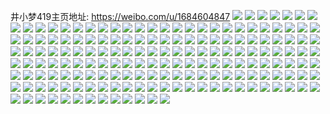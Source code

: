 井小梦419主页地址: https://weibo.com/u/1684604847 
![](https://wx4.sinaimg.cn/mw2000/646907afly1h914q3113dj20zk24xtcm.jpg) 
![](https://wx4.sinaimg.cn/mw2000/646907afly1h914q2oc18j21hc0u0tv3.jpg) 
![](https://wx4.sinaimg.cn/mw2000/646907afly1h914q3n3vpj21401z4tsg.jpg) 
![](https://wx4.sinaimg.cn/mw2000/646907afgy1h8rx8tz748j21r0340npe.jpg) 
![](https://wx4.sinaimg.cn/mw2000/646907afgy1h8rx8ygf89j23401r07wj.jpg) 
![](https://wx4.sinaimg.cn/mw2000/646907afgy1h8rx945d2kj23401r0u10.jpg) 
![](https://wx4.sinaimg.cn/mw2000/646907afgy1h8rx995js7j23401r07wk.jpg) 
![](https://wx4.sinaimg.cn/mw2000/646907afgy1h8qse1iys3j23401r0u0x.jpg) 
![](https://wx4.sinaimg.cn/mw2000/646907afgy1h8qse2ctd4j23401r07wi.jpg) 
![](https://wx4.sinaimg.cn/mw2000/646907afgy1h8qse0njzhj21r0340kjn.jpg) 
![](https://wx4.sinaimg.cn/mw2000/646907afgy1h8qse9vfdqj23401r0hdt.jpg) 
![](https://wx4.sinaimg.cn/mw2000/646907afgy1h8qseag23rj21hc0u04eh.jpg) 
![](https://wx4.sinaimg.cn/mw2000/646907afgy1h8qse95ez7j21r0340qv5.jpg) 
![](https://wx4.sinaimg.cn/mw2000/646907afgy1h8pis01fv2j23401r04qq.jpg) 
![](https://wx4.sinaimg.cn/mw2000/646907afgy1h8pis7pj4aj23401r0qv6.jpg) 
![](https://wx4.sinaimg.cn/mw2000/646907afgy1h8pisa2b4tj22c0340e82.jpg) 
![](https://wx4.sinaimg.cn/mw2000/646907afgy1h8pisc2v90j23401r0e82.jpg) 
![](https://wx4.sinaimg.cn/mw2000/646907afgy1h8piryht23j21r03404qp.jpg) 
![](https://wx4.sinaimg.cn/mw2000/646907afgy1h8pisj9vvnj21r0340npe.jpg) 
![](https://wx4.sinaimg.cn/mw2000/646907afgy1h8piskr3cej21r0340npd.jpg) 
![](https://wx4.sinaimg.cn/mw2000/646907afgy1h8piso4cwhj23401r0kjo.jpg) 
![](https://wx4.sinaimg.cn/mw2000/646907afgy1h8pisw9bhtj23401r0npf.jpg) 
![](https://wx4.sinaimg.cn/mw2000/646907afly1h8olqk9ak1j21401z47nt.jpg) 
![](https://wx4.sinaimg.cn/mw2000/646907afly1h8olqkvehlj21r0340qv5.jpg) 
![](https://wx4.sinaimg.cn/mw2000/646907afly1h8olqlg2uyj21c92ds4du.jpg) 
![](https://wx4.sinaimg.cn/mw2000/646907afly1h8olqme7yfj21r0340u0x.jpg) 
![](https://wx4.sinaimg.cn/mw2000/646907afly1h8jq5mwctij23401r07wi.jpg) 
![](https://wx4.sinaimg.cn/mw2000/646907afly1h8jnb7515qj20wi1yc42q.jpg) 
![](https://wx4.sinaimg.cn/mw2000/646907afly1h8jnb9ol2gj21401hc1hx.jpg) 
![](https://wx4.sinaimg.cn/mw2000/646907afly1h8jnbaoh24j21401hcwyp.jpg) 
![](https://wx4.sinaimg.cn/mw2000/646907afly1h8jnbe7itbj21401hc4qp.jpg) 
![](https://wx4.sinaimg.cn/mw2000/646907afly1h8jnbheei9j21401hc7wh.jpg) 
![](https://wx4.sinaimg.cn/mw2000/646907afly1h8jnbk98ooj21401i91kx.jpg) 
![](https://wx4.sinaimg.cn/mw2000/646907afly1h8bes4a2v8j21r0340qv5.jpg) 
![](https://wx4.sinaimg.cn/mw2000/646907afly1h8aozn4ir4j23402c0qv5.jpg) 
![](https://wx4.sinaimg.cn/mw2000/646907afly1h8aozoraozj23402c0qv5.jpg) 
![](https://wx4.sinaimg.cn/mw2000/646907afly1h8aozqt0n1j23402c07wj.jpg) 
![](https://wx4.sinaimg.cn/mw2000/646907afly1h8aozs4yicj23402c07wi.jpg) 
![](https://wx4.sinaimg.cn/mw2000/646907afly1h8aozuelv3j23402c0npe.jpg) 
![](https://wx4.sinaimg.cn/mw2000/646907afly1h8aozvzlbdj23402c07wi.jpg) 
![](https://wx4.sinaimg.cn/mw2000/646907afly1h8aozxcpamj21r0340npd.jpg) 
![](https://wx4.sinaimg.cn/mw2000/646907afly1h8aozyv7d2j23401r0qv5.jpg) 
![](https://wx4.sinaimg.cn/mw2000/646907afly1h8aozjk1qsj23402c0b2a.jpg) 
![](https://wx4.sinaimg.cn/mw2000/646907afly1h7vflrxx1vj21401hckhl.jpg) 
![](https://wx4.sinaimg.cn/mw2000/646907afly1h7vfn0ejucj21401hc1ed.jpg) 
![](https://wx4.sinaimg.cn/mw2000/646907afly1h7vfo7tnxjj21401hc1kx.jpg) 
![](https://wx4.sinaimg.cn/mw2000/646907afly1h7vfouvml4j21401hckhk.jpg) 
![](https://wx4.sinaimg.cn/mw2000/646907afly1h7vfpdf06dj21401hc1kx.jpg) 
![](https://wx4.sinaimg.cn/mw2000/646907afly1h7vfph82czj21hc14018k.jpg) 
![](https://wx4.sinaimg.cn/mw2000/646907afly1h7min8oyh4j21401hcn7f.jpg) 
![](https://wx4.sinaimg.cn/mw2000/646907afly1h7min9j2klj21401hc7gl.jpg) 
![](https://wx4.sinaimg.cn/mw2000/646907afly1h7min986xqj21401hc7p2.jpg) 
![](https://wx4.sinaimg.cn/mw2000/646907afly1h7hxsfqpw1j21r0340u0x.jpg) 
![](https://wx4.sinaimg.cn/mw2000/646907afly1h7f7naba0ej21401hctup.jpg) 
![](https://wx4.sinaimg.cn/mw2000/646907afly1h7f7n7xkolj21401z4kjl.jpg) 
![](https://wx4.sinaimg.cn/mw2000/646907afly1h7f7nbvf0fj21401hc78h.jpg) 
![](https://wx4.sinaimg.cn/mw2000/646907afly1h7f7ndb8lzj21401hcnbh.jpg) 
![](https://wx4.sinaimg.cn/mw2000/646907afly1h7f7nej3o6j21401z4ao7.jpg) 
![](https://wx4.sinaimg.cn/mw2000/646907afly1h7e5firqasj21401hck0g.jpg) 
![](https://wx4.sinaimg.cn/mw2000/646907afly1h7e5fjzornj21hc1407hh.jpg) 
![](https://wx4.sinaimg.cn/mw2000/646907afly1h7e5fhvrapj21401hcb29.jpg) 
![](https://wx4.sinaimg.cn/mw2000/646907afly1h7e5fnpv51j21hc140kjl.jpg) 
![](https://wx4.sinaimg.cn/mw2000/646907afly1h7e5foidpnj21401hcadt.jpg) 
![](https://wx4.sinaimg.cn/mw2000/646907afly1h7e5frhx50j21401i9tgl.jpg) 
![](https://wx4.sinaimg.cn/mw2000/646907afly1h6vwksk7zvj21r0340x6q.jpg) 
![](https://wx4.sinaimg.cn/mw2000/646907afly1h6ungfj74zj21401hce3u.jpg) 
![](https://wx4.sinaimg.cn/mw2000/646907afly1h6unglm1j2j21401hcwn5.jpg) 
![](https://wx4.sinaimg.cn/mw2000/646907afly1h6ungrhiapj21401hc1ka.jpg) 
![](https://wx4.sinaimg.cn/mw2000/646907afly1h6ungviy8rj22bx2mlhdv.jpg) 
![](https://wx4.sinaimg.cn/mw2000/646907afly1h6ungxu00fj22c0340b2b.jpg) 
![](https://wx4.sinaimg.cn/mw2000/646907afly1h6ungc0ngwj21r0340kjn.jpg) 
![](https://wx4.sinaimg.cn/mw2000/646907afly1h6ungz8sxrj21401ic4qp.jpg) 
![](https://wx4.sinaimg.cn/mw2000/646907afly1h6unh0a8gjj21r03407wi.jpg) 
![](https://wx4.sinaimg.cn/mw2000/646907afly1h6unh93isqj21401hc487.jpg) 
![](https://wx4.sinaimg.cn/mw2000/646907afly1h6sa0snu06j21hc0u079q.jpg) 
![](https://wx4.sinaimg.cn/mw2000/646907afly1h6sa0t5o5gj21hc140aq9.jpg) 
![](https://wx4.sinaimg.cn/mw2000/646907afly1h6sa0uo0w9j21hb16dx4t.jpg) 
![](https://wx4.sinaimg.cn/mw2000/646907afly1h6q4mhm96nj20n01dstas.jpg) 
![](https://wx4.sinaimg.cn/mw2000/646907afly1h6q4mi8xwwj21hc0u0gvb.jpg) 
![](https://wx4.sinaimg.cn/mw2000/646907afly1h6pticpvukj21401hc7fh.jpg) 
![](https://wx4.sinaimg.cn/mw2000/646907afly1h6pti4q67aj22c0340hdt.jpg) 
![](https://wx4.sinaimg.cn/mw2000/646907afly1h6ptigxrxlj21hc140gs4.jpg) 
![](https://wx4.sinaimg.cn/mw2000/646907afly1h6ptirqs6mj21401hcgvc.jpg) 
![](https://wx4.sinaimg.cn/mw2000/646907afly1h6moo9z2mfj23401r0b2b.jpg) 
![](https://wx4.sinaimg.cn/mw2000/646907afly1h6mjvsl1hbj20zk24xacc.jpg) 
![](https://wx4.sinaimg.cn/mw2000/646907afly1h6mjvrj9ssj20wi1yctil.jpg) 
![](https://wx4.sinaimg.cn/mw2000/646907afly1h6hrhisxtsj21401z4n3m.jpg) 
![](https://wx4.sinaimg.cn/mw2000/646907afly1h6hrhjc92uj21hc0u041e.jpg) 
![](https://wx4.sinaimg.cn/mw2000/646907afly1h6hrhm08zhj21401hcqoo.jpg) 
![](https://wx4.sinaimg.cn/mw2000/646907afly1h6hrhjuujsj21hc0u0tj0.jpg) 
![](https://wx4.sinaimg.cn/mw2000/646907afly1h6hrhl2xcpj21401z4e81.jpg) 
![](https://wx4.sinaimg.cn/mw2000/646907afly1h6hrhhwmlgj21401z4n3i.jpg) 
![](https://wx4.sinaimg.cn/mw2000/646907afly1h6aui1ciq6j21hc0zkdjq.jpg) 
![](https://wx4.sinaimg.cn/mw2000/646907afly1h6aui2cyffj21hc0zktp6.jpg) 
![](https://wx4.sinaimg.cn/mw2000/646907afly1h6aui4wa6dj21hc0zkkcw.jpg) 
![](https://wx4.sinaimg.cn/mw2000/646907afly1h6aui0b99rj21hc0zk43s.jpg) 
![](https://wx4.sinaimg.cn/mw2000/646907afly1h6aui862dlj21hb150q70.jpg) 
![](https://wx4.sinaimg.cn/mw2000/646907afly1h6aui8xs1bj21hc0zkqev.jpg) 
![](https://wx4.sinaimg.cn/mw2000/646907afly1h61fwugni0j22c0369e81.jpg) 
![](https://wx4.sinaimg.cn/mw2000/646907afly1h61fxf9b8ij23402c04qs.jpg) 
![](https://wx4.sinaimg.cn/mw2000/646907afly1h61fy33j7nj22c0340u10.jpg) 
![](https://wx4.sinaimg.cn/mw2000/646907afly1h61fy4smihj22c0340npd.jpg) 
![](https://wx4.sinaimg.cn/mw2000/646907afly1h61fy996w7j23402c0npf.jpg) 
![](https://wx4.sinaimg.cn/mw2000/646907afly1h61fw5wbdwj233y29ub2b.jpg) 
![](https://wx4.sinaimg.cn/mw2000/646907afly1h61fyc2sslj22c0340kjm.jpg) 
![](https://wx4.sinaimg.cn/mw2000/646907afly1h61fyxyr2jj23402c0kjn.jpg) 
![](https://wx4.sinaimg.cn/mw2000/646907afly1h61fzod55sj22c0340b2c.jpg) 
![](https://wx4.sinaimg.cn/mw2000/646907afly1h5x89uw071j21r0340npe.jpg) 
![](https://wx4.sinaimg.cn/mw2000/646907afly1h5tr97p2fbj22hm1r04qq.jpg) 
![](https://wx4.sinaimg.cn/mw2000/646907afly1h5t4cvezplj21r0340u0y.jpg) 
![](https://wx4.sinaimg.cn/mw2000/646907afly1h5qb8jfj49j22c03404qq.jpg) 
![](https://wx4.sinaimg.cn/mw2000/646907afly1h5qb8knraej21r03401kz.jpg) 
![](https://wx4.sinaimg.cn/mw2000/646907afly1h5qb8lqvdfj21r0340qv6.jpg) 
![](https://wx4.sinaimg.cn/mw2000/646907afly1h5qb8mp9wej23401r0npe.jpg) 
![](https://wx4.sinaimg.cn/mw2000/646907afly1h5o0bzbyvyj23401r0npe.jpg) 
![](https://wx4.sinaimg.cn/mw2000/646907afly1h5mpndmrhyj21r0340qv6.jpg) 
![](https://wx4.sinaimg.cn/mw2000/646907afly1h5l2dx9wr7j22c0340qv7.jpg) 
![](https://wx4.sinaimg.cn/mw2000/646907afly1h5l2du66swj22c0340npe.jpg) 
![](https://wx4.sinaimg.cn/mw2000/646907afly1h5l2dzpzh7j22c0340hdu.jpg) 
![](https://wx4.sinaimg.cn/mw2000/646907afly1h5dbsluvw8j23402et7wl.jpg) 
![](https://wx4.sinaimg.cn/mw2000/646907afly1h5dbt47d7cj229y340e84.jpg) 
![](https://wx4.sinaimg.cn/mw2000/646907afly1h5dbsbvztpj222o340kjm.jpg) 
![](https://wx4.sinaimg.cn/mw2000/646907afly1h56f4cnbbmj22c03051kz.jpg) 
![](https://wx4.sinaimg.cn/mw2000/646907afly1h56f4ffa1xj20tu13e4b3.jpg) 
![](https://wx4.sinaimg.cn/mw2000/646907afly1h56f4jeqk3j23402c0x6q.jpg) 
![](https://wx4.sinaimg.cn/mw2000/646907afly1h56f4nzv2hj23402c0b2b.jpg) 
![](https://wx4.sinaimg.cn/mw2000/646907afly1h56f58yuqxj22c02u2kjn.jpg) 
![](https://wx4.sinaimg.cn/mw2000/646907afly1h56f5dumrij22c0340e83.jpg) 
![](https://wx4.sinaimg.cn/mw2000/646907afly1h4znd2ssoyj21r02ranpe.jpg) 
![](https://wx4.sinaimg.cn/mw2000/646907afly1h4yj5skzntj22c03404qq.jpg) 
![](https://wx4.sinaimg.cn/mw2000/646907afly1h4ya2eyterj21pv340x6q.jpg) 
![](https://wx4.sinaimg.cn/mw2000/646907afly1h4ya2g6mslj21jf2qhhdt.jpg) 
![](https://wx4.sinaimg.cn/mw2000/646907afly1h4ya27yfd6j21r0340kjm.jpg) 
![](https://wx4.sinaimg.cn/mw2000/646907afly1h4ya2haxkhj21r0340qv5.jpg) 
![](https://wx4.sinaimg.cn/mw2000/646907afly1h4ya3bv8u0j22b33401l0.jpg) 
![](https://wx4.sinaimg.cn/mw2000/646907afly1h4v0avruipj23401r0kjm.jpg) 
![](https://wx4.sinaimg.cn/mw2000/646907afly1h4oyo92ergj22c0340hdt.jpg) 
![](https://wx4.sinaimg.cn/mw2000/646907afly1h4oyo9xsa4j20tu13un9b.jpg) 
![](https://wx4.sinaimg.cn/mw2000/646907afly1h4oyo7v9rij20u0140aq4.jpg) 
![](https://wx4.sinaimg.cn/mw2000/646907afly1h4oyob06ilj20tu14casf.jpg) 
![](https://wx4.sinaimg.cn/mw2000/646907afly1h4oyocxqrpj20tu13uqhf.jpg) 
![](https://wx4.sinaimg.cn/mw2000/646907afly1h4oyojju8sj20tu13uwti.jpg) 
![](https://wx4.sinaimg.cn/mw2000/646907afly1h4i47bfepdj20u01hegxn.jpg) 
![](https://wx4.sinaimg.cn/mw2000/646907afly1h4i47df3ylj20u01heqsg.jpg) 
![](https://wx4.sinaimg.cn/mw2000/646907afly1h4i47ag1olj20tu13un7g.jpg) 
![](https://wx4.sinaimg.cn/mw2000/646907afly1h4i47ee97gj20tu0wk7e8.jpg) 
![](https://wx4.sinaimg.cn/mw2000/646907afly1h4i47g6q4gj21he0u04nv.jpg) 
![](https://wx4.sinaimg.cn/mw2000/646907afly1h4i47habitj20u01hedw2.jpg) 
![](https://wx4.sinaimg.cn/mw2000/646907afly1h4a7acnfqqj21r0340hdv.jpg) 
![](https://wx4.sinaimg.cn/mw2000/646907afly1h48v0izhjwj20u0140ti6.jpg) 
![](https://wx4.sinaimg.cn/mw2000/646907afly1h48v0jm2bcj20u01407dq.jpg) 
![](https://wx4.sinaimg.cn/mw2000/646907afly1h48v0kenbyj20u0140dsi.jpg) 
![](https://wx4.sinaimg.cn/mw2000/646907afly1h48v0hy92nj22c0340u10.jpg) 
![](https://wx4.sinaimg.cn/mw2000/646907afly1h48v11smpxj23402c0kjo.jpg) 
![](https://wx4.sinaimg.cn/mw2000/646907afly1h48v12p6i1j21400u07dv.jpg) 
![](https://wx4.sinaimg.cn/mw2000/646907afly1h48v14i6uqj20u0140k2q.jpg) 
![](https://wx4.sinaimg.cn/mw2000/646907afly1h48v13mh5rj20u01404eu.jpg) 
![](https://wx4.sinaimg.cn/mw2000/646907afly1h48v15ihxdj20u0140qm2.jpg) 
![](https://wx4.sinaimg.cn/mw2000/646907afly1h40y5r3kldj2337337hdu.jpg) 
![](https://wx4.sinaimg.cn/mw2000/646907afly1h40y5px7ywj23401r0kjl.jpg) 
![](https://wx4.sinaimg.cn/mw2000/646907afly1h40y5rofrlj21eg2hnb29.jpg) 
![](https://wx4.sinaimg.cn/mw2000/646907afly1h3tvhow4lwj20tq1hencj.jpg) 
![](https://wx4.sinaimg.cn/mw2000/646907afly1h3tvhs57ssj21r0340npe.jpg) 
![](https://wx4.sinaimg.cn/mw2000/646907afly1h3tvhv6ulij23401r0npe.jpg) 
![](https://wx4.sinaimg.cn/mw2000/646907afly1h3tvhxsom1j21qb340e82.jpg) 
![](https://wx4.sinaimg.cn/mw2000/646907afly1h3tvi0lt2rj21r03404qq.jpg) 
![](https://wx4.sinaimg.cn/mw2000/646907afly1h3tvhnimqpj22c0340npe.jpg) 
![](https://wx4.sinaimg.cn/mw2000/646907afly1h3tvi46ko5j23402c0x6q.jpg) 
![](https://wx4.sinaimg.cn/mw2000/646907afly1h3tvick74ej20wi1l7npe.jpg) 
![](https://wx4.sinaimg.cn/mw2000/646907afly1h3tvi51thhj213u0tu486.jpg) 
